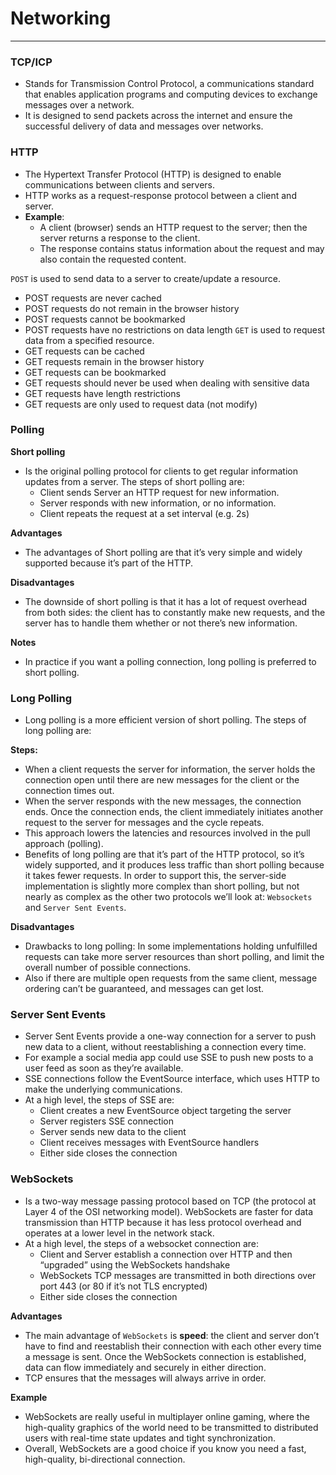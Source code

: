 # Networking
______

### TCP/ICP
- Stands for Transmission Control Protocol, a communications standard that enables application programs and computing devices to exchange messages over a network. 
- It is designed to send packets across the internet and ensure the successful delivery of data and messages over networks.

### HTTP
- The Hypertext Transfer Protocol (HTTP) is designed to enable communications between clients and servers.
- HTTP works as a request-response protocol between a client and server.
- **Example**: 
  - A client (browser) sends an HTTP request to the server; then the server returns a response to the client. 
  - The response contains status information about the request and may also contain the requested content.

`POST` is used to send data to a server to create/update a resource.
  - POST requests are never cached
  - POST requests do not remain in the browser history
  - POST requests cannot be bookmarked
  - POST requests have no restrictions on data length
`GET` is used to request data from a specified resource.
  - GET requests can be cached
  - GET requests remain in the browser history
  - GET requests can be bookmarked
  - GET requests should never be used when dealing with sensitive data
  - GET requests have length restrictions
  - GET requests are only used to request data (not modify)

### Polling
 
**Short polling**
- Is the original polling protocol for clients to get regular information updates from a server. The steps of short polling are:
  - Client sends Server an HTTP request for new information.
  - Server responds with new information, or no information.
  - Client repeats the request at a set interval (e.g. 2s)
 
**<span class="label label-success">Advantages</span>**
- The advantages of Short polling are that it’s very simple and widely supported because it’s part of the HTTP. 

**<span class="label label-warning">Disadvantages</span>**
- The downside of short polling is that it has a lot of request overhead from both sides: the client has to constantly make new requests, and the server has to handle them whether or not there’s new information. 

**<span class="label label-info">Notes</span>**
- In practice if you want a polling connection, long polling is preferred to short polling. 

### Long Polling
- Long polling is a more efficient version of short polling. The steps of long polling are:

**<span class="label label-success">Steps:</span>**
- When a client requests the server for information, the server holds the connection open until there are new messages for the client or the connection times out. 
- When the server responds with the new messages, the connection ends. Once the connection ends, the client immediately initiates another request to the server for messages and the cycle repeats. 
- This approach lowers the latencies and resources involved in the pull approach (polling).
- Benefits of long polling are that it’s part of the HTTP protocol, so it’s widely supported, and it produces less traffic than short polling because it takes fewer requests. In order to support this, the server-side implementation is slightly more complex than short polling, but not nearly as complex as the other two protocols we’ll look at: `Websockets` and `Server Sent Events`.

**<span class="label label-warning">Disadvantages</span>**
- Drawbacks to long polling: In some implementations holding unfulfilled requests can take more server resources than short polling, and limit the overall number of possible connections. 
- Also if there are multiple open requests from the same client, message ordering can’t be guaranteed, and messages can get lost.
 
### Server Sent Events
- Server Sent Events provide a one-way connection for a server to push new data to a client, without reestablishing a connection every time. 
- For example a social media app could use SSE to push new posts to a user feed as soon as they’re available. 
- SSE connections follow the EventSource interface, which uses HTTP to make the underlying communications.
- At a high level, the steps of SSE are:
  - Client creates a new EventSource object targeting the server
  - Server registers SSE connection
  - Server sends new data to the client
  - Client receives messages with EventSource handlers
  - Either side closes the connection


### WebSockets 
- Is a two-way message passing protocol based on TCP (the protocol at Layer 4 of the OSI networking model). WebSockets are faster for data transmission than HTTP because it has less protocol overhead and operates at a lower level in the network stack. 
- At a high level, the steps of a websocket connection are:
  - Client and Server establish a connection over HTTP and then “upgraded” using the WebSockets handshake
  - WebSockets TCP messages are transmitted in both directions over port 443 (or 80 if it’s not TLS encrypted) 
  - Either side closes the connection
 
**<span class="label label-success">Advantages</span>**
- The main advantage of `WebSockets` is **speed**: the client and server don’t have to find and reestablish their connection with each other every time a message is sent. Once the WebSockets connection is established, data can flow immediately and securely in either direction. 
- TCP ensures that the messages will always arrive in order.
 
**Example**
- WebSockets are really useful in multiplayer online gaming, where the high-quality graphics of the world need to be transmitted to distributed users with real-time state updates and tight synchronization.
- Overall, WebSockets are a good choice if you know you need a fast, high-quality, bi-directional connection.
